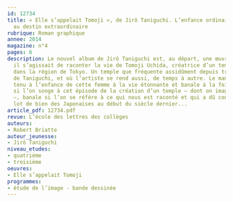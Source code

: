 ```yaml
---
id: 12734
title: « Elle s’appelait Tomoji », de Jirô Taniguchi. L’enfance ordinaire d’une femme
  au destin extraordinaire
rubrique: Roman graphique
annee: 2014
magazine: n°4
pages: 6
description: Le nouvel album de Jirô Taniguchi est, au départ, une œuvre de commande – 
  il s’agissait de raconter la vie de Tomoji Uchida, créatrice d’un temple bouddhiste
  dans la région de Tokyo. Un temple que fréquente assidûment depuis trente ans l’épouse
  de Taniguchi, et où l’artiste se rend aussi, de temps à autre. Le mangaka s’en est
  tenu à l’enfance de cette femme à la vie étonnante et banale à la fois – étonnante
  si l’on songe à cet épisode de la création d’un temple – dont on imagine les difficultés
  –, banale si l’on se réfère à ce qui nous est raconté et qui a dû constituer le
  lot de bien des Japonaises au début du siècle dernier...
article_pdf: 12734.pdf
revue: L’école des lettres des collèges
auteurs:
- Robert Briatte
auteur_jeunesse:
- Jirô Taniguchi
niveau_etudes:
- quatrième
- troisième
oeuvres:
- Elle s’appelait Tomoji
programmes:
- étude de l’image - bande dessinée
---
```

